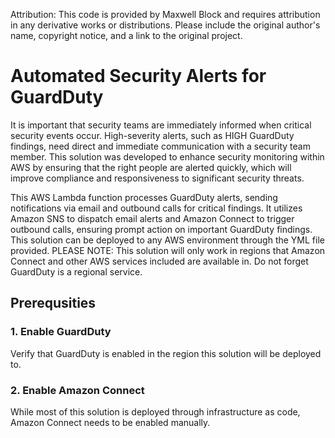 Attribution: This code is provided by Maxwell Block and requires attribution in any derivative works or distributions. Please include the original author's name, copyright notice, and a link to the original project.

# Automated Security Alerts for GuardDuty

It is important that security teams are immediately informed when critical security events occur. High-severity alerts, such as HIGH GuardDuty findings, need direct and immediate communication with a security team member. This solution was developed to enhance security monitoring within AWS by ensuring that the right people are alerted quickly, which will improve compliance and responsiveness to significant security threats.

This AWS Lambda function processes GuardDuty alerts, sending notifications via email and outbound calls for critical findings. It utilizes Amazon SNS to dispatch email alerts and Amazon Connect to trigger outbound calls, ensuring prompt action on important GuardDuty findings. This solution can be deployed to any AWS environment through the YML file provided. PLEASE NOTE: This solution will only work in regions that Amazon Connect and other AWS services included are available in. Do not forget GuardDuty is a regional service.

## Prerequsities

### 1. Enable GuardDuty

Verify that GuardDuty is enabled in the region this solution will be deployed to. 

### 2. Enable Amazon Connect

While most of this solution is deployed through infrastructure as code, Amazon Connect needs to be enabled manually.
